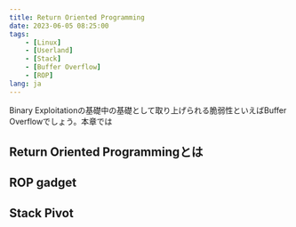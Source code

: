 ```yaml
---
title: Return Oriented Programming
date: 2023-06-05 08:25:00
tags:
    - [Linux]
    - [Userland]
    - [Stack]
    - [Buffer Overflow]
    - [ROP]
lang: ja
---
```

Binary Exploitationの基礎中の基礎として取り上げられる脆弱性といえばBuffer Overflowでしょう。本章では

## Return Oriented Programmingとは


## ROP gadget


## Stack Pivot




